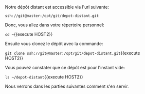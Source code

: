 
Notre dépôt distant est accessible via l'url suivante:

`ssh://git@master:/opt/git/depot-distant.git`

Donc, vous allez dans votre répertoire personnel:

`cd ~`{{execute HOST2}}

Ensuite vous clonez le dépôt avec la commande:

`git clone ssh://git@master:/opt/git/depot-distant.git`{{execute HOST2}}

Vous pouvez constater que ce dépôt est pour l'instant vide:

`ls ~/depot-distant`{{execute HOST2}}

Nous verrons dans les parties suivantes comment s'en servir.
